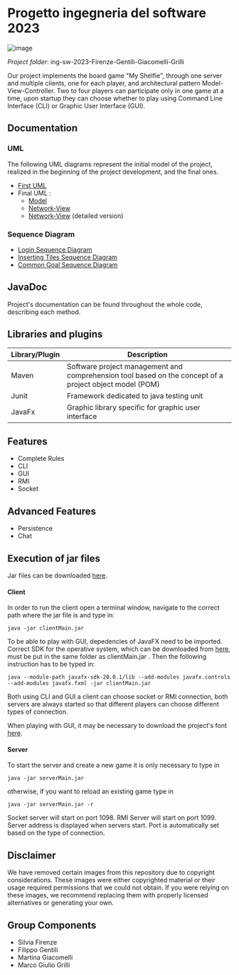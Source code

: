 # **Progetto ingegneria del software 2023**

![image](https://github.com/FilippoGentili/ing-sw-2023-Firenze-Gentili-Giacomelli-Grilli/assets/125986747/4e649d56-23f9-4c2b-9767-cb793ac55d93)

_Project folder_: ing-sw-2023-Firenze-Gentili-Giacomelli-Grilli

Our project implements the board game "My Shelfie", through one server and multiple clients, one for each player, and architectural pattern Model-View-Controller. Two to four players can participate only in one game at a time, upon startup they can choose whether to play using Command Line Interface (CLI) or Graphic User Interface (GUI). 

## **Documentation**

### UML

The following UML diagrams represent the initial model of the project, realized in the beginning of the project development, and the final ones.
- [First UML](MyShelfie/src/deliverables/uml/uml_initial.jpg)
- Final UML :
  - [Model](MyShelfie/src/deliverables/uml/uml_model.png)
  - [Network-View](MyShelfie/src/deliverables/uml/uml_network_view.png)
  - [Network-View](MyShelfie/src/deliverables/uml/uml_network_view_detailed.png) (detailed version)


### Sequence Diagram
- [Login Sequence Diagram](MyShelfie/src/deliverables/uml/Sequence_Diagram_Login.png)
- [Inserting Tiles Sequence Diagram](MyShelfie/src/deliverables/uml/Sequence_diagram_Inserting_tiles.png)
- [Common Goal Sequence Diagram](MyShelfie/src/deliverables/uml/Sequence_diagram_commonGoal.png)

## **JavaDoc**
Project's documentation can be found throughout the whole code, describing each method. 

## **Libraries and plugins**
Library/Plugin | Description
---------------|------------
Maven | Software project management and comprehension tool based on the concept of a project object model (POM)|
Junit | Framework dedicated to java testing unit |
JavaFx | Graphic library specific for graphic user interface

## **Features**
- Complete Rules
- CLI
- GUI
- RMI
- Socket
## **Advanced Features**
- Persistence
- Chat

## **Execution of jar files**
Jar files can be downloaded [here](MyShelfie/src/deliverables/jar).

#### **Client**

In order to run the client open a terminal window, navigate to the correct path where the jar file is and type in:

```
java -jar clientMain.jar
```

To be able to play with GUI, depedencies of JavaFX need to be imported. Correct SDK for the operative system, which can be downloaded from [here](https://gluonhq.com/products/javafx/), must be put in the same folder as clientMain.jar .
Then the following instruction has to be typed in:

```
java --module-path javafx-sdk-20.0.1/lib --add-modules javafx.controls --add-modules javafx.fxml -jar clientMain.jar
```

Both using CLI and GUI a client can choose socket or RMI connection, both servers are always started so that different players can choose different types of connection.

When playing with GUI, it may be necessary to download the project's font [here](http://legionfonts.com/fonts/blackadder-itc). 

#### **Server**

To start the server and create a new game it is only necessary to type in

```
java -jar serverMain.jar
```
otherwise, if you want to reload an existing game type in

```
java -jar serverMain.jar -r
```

Socket server will start on port 1098. RMI Server will start on port 1099.
Server address is displayed when servers start. Port is automatically set based on the type of connection.

## Disclaimer

We have removed certain images from this repository due to copyright considerations. These images were either copyrighted material or their usage required permissions that we could not obtain.
If you were relying on these images, we recommend replacing them with properly licensed alternatives or generating your own.

## **Group Components**
- Silvia Firenze
- Filippo Gentili
- Martina Giacomelli
- Marco Giulio Grilli

